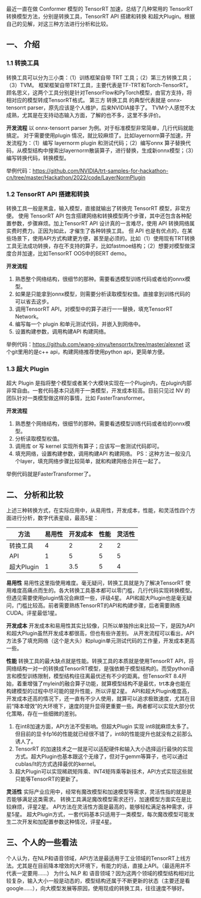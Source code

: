 最近一直在做 Conformer 模型的 TensorRT 加速，总结了几种常用的 TensorRT 转换模型方法，分别是转换工具，TensorRT API 搭建和转换 和超大Plugin。根据自己的见解，对这三种方法进行分析和比较。

## 一、 介绍
### 1.1 转换工具
转换工具可以分为三小类：（1）训练框架自带 TRT 工具；（2）第三方转换工具；（3）TVM。
框架框架自带TRT工具，主要代表是TF-TRT和Torch-TensorRT。顾名思义，这两个工具分别是针对TensorFlow和PyTorch模型，由官方支持，将相对应的模型转成TensorRT格式。
第三方 转换工具 的典型代表就是 onnx-tensorrt parser，原先应该是个人维护，后来NVIDIA接手了。
TVM个人感觉不太成熟，尤其是在支持动态输入方面，了解的也不多，这里不多评价。

**开发流程**
以 onnx-tensorrt parser 为例。对于标准模型非常简单，几行代码就能搞定。
对于需要使用plugin 情况，就比较麻烦了。比如layernorm算子加速，开发流程为：（1）编写 layernorm plugin 和测试代码；（2）编写onnx 算子替换代码，从模型结构中搜索出layernorm散装算子，进行替换，生成新onnx模型；（3）编写转换代码，转换模型。

举例代码：https://github.com/NVIDIA/trt-samples-for-hackathon-cn/tree/master/Hackathon/2022/code/LayerNormPlugin

### 1.2 TensorRT API 搭建和转换
转换工具一般是黑盒，输入模型，直接就输出了转换完 TensorRT 模型，非常方便。
使用 TensorRT API 包含搭建网络和转换模型两个步骤，其中还包含各种配置参数，步骤麻烦。加上TensorRT API 设计真的一言难尽，使用 API 转换网络属实费时费力。正因为如此，才催生了各种转换工具。
但 API 也是有优点的，在某些场景下，使用API方式构建更方便，甚至是必须的。比如（1）使用现有TRT转换工具无法成功转换，存在不支持的算子，比如fastmoe结构；（2）想要对模型做深度合并加速，比如TensorRT OOS中的BERT demo。

**开发流程**
1. 熟悉整个网络结构，很细节的那种。需要看透模型训练代码或者给的onnx模型。
2. 如果是只能拿到onnx模型，则需要分析读取模型权值。直接拿到训练代码的可以省去这步。
3. 调用TensorRT API，对模型中的算子进行一一替换，填充TensorRT Network。
3. 编写每一个 plugin 和单元测试代码，并嵌入到网络中。
4. 设置构建参数，调用构建API 构建网络。

举例代码：https://github.com/wang-xinyu/tensorrtx/tree/master/alexnet
这个git里用的是c++ api，构建网络推荐使用python api，更简单方便。

### 1.3 超大 Plugin
超大 Plugin 是指将整个模型或者某个大模块实现在一个Plugin内，在plugin内部非常自由。一套代码基本只适用于一类模型，开发成本较高。目前只见过 NV 的团队针对一类模型做这样的事情，比如 FasterTransformer。

**开发流程**
1. 熟悉整个网络结构，很细节的那种。需要看透模型训练代码或者给的onnx模型。
2. 分析读取模型权值。
3. 调用库 or 写 kernel 实现所有算子；应该写一套测试代码即可。
4. 填充网络，设置构建参数，调用构建API 构建网络。
PS：这种方法一般没几个layer，填充网络步骤比较简单，就和构建网络合并在一起了。

举例代码就是FasterTransformer了。

## 二、 分析和比较
上述三种转换方式，在实际应用中，从易用性，开发成本，性能，和灵活性四个方面进行分析，数字代表星级，最高5星：

| 方法       | 易用性 | 开发成本 | 性能 | 灵活性 |
| ---        | ---    | ---      | ---  | ---    |
| 转换工具   | 4      | 2        | 2    |  2
| API        | 1      | 5        | 5    |  5
| 超大Plugin | 1      | 3.5        | 5    |  4


**易用性**
易用性这里指使用难度。毫无疑问，转换工具就是为了解决TensorRT 使用难度高痛点而生的。各大转换工具基本都可以零门槛，几行代码实现转换模型。
但遇见需要使用plugin情况会麻烦一些，评级4星。
API和超大Plugin也是毫无疑问，门槛比较高。前者需要熟练TensorRT的API和构建步骤，后者需要熟练CUDA。评星最低1星。

**开发成本**
开发成本和易用性其实比较像，只所以单独拎出来比较一下，是因为API和超大Plugin虽然开发成本都很高，但也有些许差别。
从开发流程可以看出，API方法多了填充网络（这个是大头）和plugin单元测试代码的工作量，开发成本更高一些。

**性能**
转换工具的最大缺点就是性能。转换工具的本质就是使用TensorRT API，将网络结构一对一的转换成TensorRT模型，是强依赖于模型结构的。而受python语言和模型训练限制，模型结构往往离最优还有不少的距离。但TensorRT 8.4开始，着重增强了mylein的融合算子功能，就算模型结构不是最优，trt本身也能在构建模型的过程中尽可能的提升性能，所以评星2星。
API和超大Plugin难度高，开发成本还高的情况下，还一直有不少人使用，就算可以追求极致速度，尤其在目前“降本增效”的大环境下，速度的提升显得更重要一些。两者都可以实现大部分优化策略，存在一些细微的差别。
1. 在int8加速方面，API方法不受影响。但超大Plugin 实现 int8就麻烦太多了。但目前的显卡fp16的性能就已经很不错了，int8的性能提升也就没有之前那么诱人了。
2. TensorRT 的加速技术之一就是可以适配硬件和输入大小选择运行最快的实现方式。超大Plugin也基本跟这个无缘了，但对于gemm等算子，也可以通过cublas/lt的方式选择最优的kernel。
3. 超大Plugin可以实现稀疏矩阵乘、INT4矩阵乘等新技术，API方式实现这些就只能等TensorRT的更新了。

**灵活性**
实际产业应用中，经常有魔改模型和加速模型等需求，灵活性指的就是是否能够满足这类需求。
转换工具满足魔改模型需求还行，加速模型方面实在是比较麻烦，评星2星。
API方法在灵活性方面是最高的，能够轻松满足各种需求，评星5星。
超大Plugin方式，一套代码基本只适用于一类模型，每次魔改模型可能发生二次开发和加配置参数这种情况，评星4星。

## 三、个人的一些看法
个人认为，在NLP和语音领域，API方法是最适用于工业领域的TensorRT上线方法。尤其是在目前降本增效的大环境下，有能力的话，直接上API。（最适用并不代表一定要用……）
为什么 NLP 和 语音领域？因为这两个领域的模型结构相对比较复杂，输入大小一般是动态的，模型结构还属于不断更新的状态（主要还是看google……），向大模型发展等原因，使用现成的转换工具，往往速度不够好。
